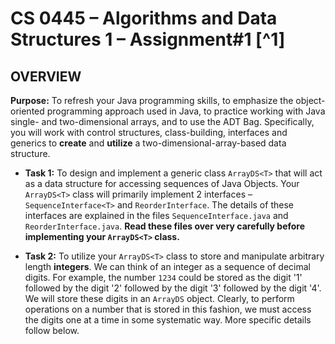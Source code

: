 # CS 0445 – Algorithms and Data Structures 1 – Assignment#1 [^1]

## OVERVIEW

**Purpose:** To refresh your Java programming skills, to emphasize the object-oriented programming
approach used in Java, to practice working with Java single- and two-dimensional arrays, and to use the ADT Bag. Specifically, you will work with control
structures, class-building, interfaces and generics to **create** and **utilize** a two-dimensional-array-based
data structure.

- **Task 1:** To design and implement a generic class `ArrayDS<T>` that will act as a data structure for accessing
sequences of Java Objects. Your `ArrayDS<T>` class will primarily implement 2 interfaces –
`SequenceInterface<T>` and `ReorderInterface`. The details of these interfaces are explained in the files
`SequenceInterface.java` and `ReorderInterface.java`. **Read these files over very carefully before implementing
your `ArrayDS<T>` class.**

- **Task 2:** To utilize your `ArrayDS<T>` class to store and manipulate arbitrary length **integers**. We can think of an integer as a sequence of decimal digits. For example, the number `1234` could be stored as the digit
'1' followed by the digit '2' followed by the digit '3' followed by the digit '4'. We will store these digits in
an `ArrayDS` object. Clearly, to perform operations on a number that is stored in this fashion, we must
access the digits one at a time in some systematic way. More specific details follow below.


